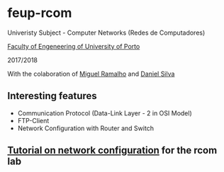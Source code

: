 # feup-rcom

Univeristy Subject - Computer Networks (Redes de Computadores)

[Faculty of Engeneering of University of Porto](https://sigarra.up.pt/feup/en/WEB_PAGE.INICIAL)

2017/2018

With the colaboration of [Miguel Ramalho](https://github.com/msramalho) and [Daniel Silva](https://github.com/Dannyps)

## Interesting features
 - Communication Protocol (Data-Link Layer - 2 in OSI Model)
 - FTP-Client
 - Network Configuration with Router and Switch

## [Tutorial on network configuration](https://github.com/msramalho/feup-rcom/blob/master/proj2/README.md) for the rcom lab
